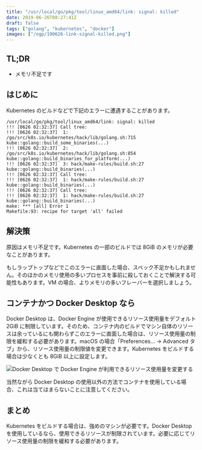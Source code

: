 ```yaml
---
title: "/usr/local/go/pkg/tool/linux_amd64/link: signal: killed"
date: 2019-06-26T08:27:41Z
draft: false
tags: ["golang", "kubernetes", "docker"]
images: ["/ogp/190626-link-signal-killed.png"]
---
```


## TL;DR

- メモリ不足です

## はじめに

Kubernetes のビルドなどで下記のエラーに遭遇することがあります。

```
/usr/local/go/pkg/tool/linux_amd64/link: signal: killed
!!! [0626 02:32:37] Call tree:
!!! [0626 02:32:37]  1: /go/src/k8s.io/kubernetes/hack/lib/golang.sh:715 kube::golang::build_some_binaries(...)
!!! [0626 02:32:37]  2: /go/src/k8s.io/kubernetes/hack/lib/golang.sh:854 kube::golang::build_binaries_for_platform(...)
!!! [0626 02:32:37]  3: hack/make-rules/build.sh:27 kube::golang::build_binaries(...)
!!! [0626 02:32:37] Call tree:
!!! [0626 02:32:37]  1: hack/make-rules/build.sh:27 kube::golang::build_binaries(...)
!!! [0626 02:32:37] Call tree:
!!! [0626 02:32:37]  1: hack/make-rules/build.sh:27 kube::golang::build_binaries(...)
make: *** [all] Error 1
Makefile:93: recipe for target 'all' failed
```

## 解決策

原因はメモリ不足です。Kubernetes の一部のビルドでは 8GiB のメモリが必要なことがあります。

もしラップトップなどでこのエラーに直面した場合、スペック不足かもしれません。そのほかのメモリ使用の多いプロセスを事前に殺しておくことで解決する可能性もあります。VM の場合、よりメモリの多いフレーバーを選択しましょう。

## コンテナかつ Docker Desktop なら

Docker Desktop は、Docker Engine が使用できるリソース使用量をデフォルト 2GiB に制限しています。そのため、コンテナ内のビルドでマシン自体のリソースは余っているにも関わらずこのエラーに直面した場合は、リソース使用量の制限を緩和する必要があります。macOS の場合「Preferences... → Advanced タブ」から、リソース使用量の制限値を変更できます。Kubernetes をビルドする場合は少なくとも 8GiB 以上に設定します。

![Docker Desktop で Docker Engine が利用できるリソース使用量を変更する](https://lh3.googleusercontent.com/8PzeWoLhu3pGz3V5y_e2_7chao04sj_2EaoCiLYDIIQku6LrwOtGXs9shiyMOqePWLYNKddQpVkaJmNlIkPUyZjm38r77hnYGLP2MtC_q4VNzig9N7Wml2kqfN9-lFuf9J8kFSu8fZM=w640)

当然ながら Docker Desktop の使用以外の方法でコンテナを使用している場合、これは当てはまらないことに注意してください。

## まとめ

Kubernetes をビルドする場合は、強めのマシンが必要です。Docker Desktop を使用しているなら、使用できるリソースが制限されています。必要に応じてリソース使用量の制限を緩和する必要があります。
